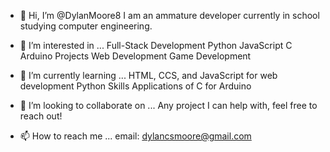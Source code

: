 - 👋 Hi, I’m @DylanMoore8
  I am an ammature developer currently in school studying computer engineering. 

- 👀 I’m interested in ...
  Full-Stack Development
  Python
  JavaScript
  C
  Arduino Projects
  Web Development
  Game Development
 
- 🌱 I’m currently learning ...
  HTML, CCS, and JavaScript for web development
  Python Skills
  Applications of C for Arduino

- 💞️ I’m looking to collaborate on ...
  Any project I can help with, feel free to reach out!

- 📫 How to reach me ...
  email: dylancsmoore@gmail.com
  
<!---
DylanMoore8/DylanMoore8 is a ✨ special ✨ repository because its `README.md` (this file) appears on your GitHub profile.
You can click the Preview link to take a look at your changes.
--->
